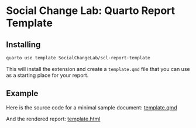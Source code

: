 # Social Change Lab: Quarto Report Template

## Installing

```bash
quarto use template SocialChangeLab/scl-report-template
```



This will install the extension and create a `template.qmd` file that you can use as a starting place for your report.

## Example

Here is the source code for a minimal sample document: [template.qmd](template.qmd)

And the rendered report: [template.html](template.html)
